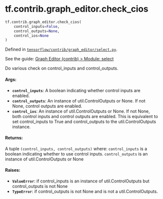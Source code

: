 <div itemscope itemtype="http://developers.google.com/ReferenceObject">
<meta itemprop="name" content="tf.contrib.graph_editor.check_cios" />
<meta itemprop="path" content="Stable" />
</div>

# tf.contrib.graph_editor.check_cios

``` python
tf.contrib.graph_editor.check_cios(
    control_inputs=False,
    control_outputs=None,
    control_ios=None
)
```



Defined in [`tensorflow/contrib/graph_editor/select.py`](https://www.tensorflow.org/code/tensorflow/contrib/graph_editor/select.py).

See the guide: [Graph Editor (contrib) > Module: select](../../../../../api_guides/python/contrib.graph_editor.md#Module_select)

Do various check on control_inputs and control_outputs.

#### Args:

* <b>`control_inputs`</b>: A boolean indicating whether control inputs are enabled.
* <b>`control_outputs`</b>: An instance of util.ControlOutputs or None. If not None,
    control outputs are enabled.
* <b>`control_ios`</b>:  An instance of util.ControlOutputs or None. If not None, both
    control inputs and control outputs are enabled. This is equivalent to set
    control_inputs to True and control_outputs to the util.ControlOutputs
    instance.

#### Returns:

A tuple `(control_inputs, control_outputs)` where:
  `control_inputs` is a boolean indicating whether to use control inputs.
  `control_outputs` is an instance of util.ControlOutputs or None

#### Raises:

* <b>`ValueError`</b>: if control_inputs is an instance of util.ControlOutputs but
    control_outputs is not None
* <b>`TypeError`</b>: if control_outputs is not None and is not a util.ControlOutputs.